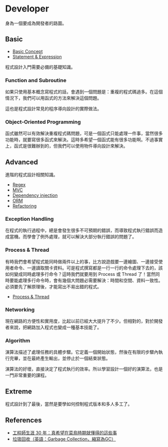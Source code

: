 # Developer

身為一個要成為開發者的路圖。

## Basic

* [Basic Concept](basic-concept.md)
* [Statement & Expression](statement-n-expression.md)

程式設計入門需要必備的基礎知識。

### Function and Subroutine

如果只使用基本概念寫程式的話，會遇到一個問題是：重複的程式碼過多。在這個情況下，我們可以用函式的方法來解決這個問題。

這也是程式設計常見的程序導向設計的實際做法。

### Object-Oriented Programming

函式雖然可以有效解決重複程式碼問題，可是一個函式只能處理一件事，當然很多功能時，就要寫很多函式來解決。這時多希望一個函式能有很多功能啊。不過事實上，函式是很難辦到的，但我們可以使用物件導向設計來解決。

## Advanced

進階的程式設計相關知識。

* [Regex](regex.md)
* [MVC](mvc.md)
* [Dependency injection](di.md)
* [ORM](orm.md)
* [Refactoring](refactoring.md)

### Exception Handling

在程式的執行過程中，總是會發生很多不可預期的錯誤，而導致程式執行錯誤而造成當機。而學會了例外處理，就可以解決大部分執行錯誤的問題了。

### Process & Thread

有時我們會希望程式能同時做兩件以上的事，比方說遊戲要一邊繪圖、一邊接受使用者命令、一邊讀取關卡資料。可是程式撰寫都是一行一行的命令處理下去的，該如何變成同時處理多行命令？這時我們就要用到 Process 或 Thread 了！當然同時要能處理多行命令時，會有幾個大問題必需要解決：時間和空間、資料一致性。必須要先了解原理後，才能寫出不易出錯的程式。

* [Process & Thread](process-n-thread.md)

### Networking

現在網路的方便性和實用度，比起以前已經大大提升了不少。但相對的，對於開發者來說，把網路加入程式也變成一種基本技能了。

### Algorithm

演算法描述了處理任務的具體步驟。它定義一個開始狀態，然後在有限的步驟內執行完畢，並在最終產生輸出，並停止於一個結束狀態。

演算法的好壞，直接決定了程式執行的效率。所以學習設計一個好的演算法，也是一門非常重要的課程。

## Extreme

程式設計到了最後，當然是要學如何控制程式版本和多人多工了。

## References

* [工程師生涯 30 年：真希望在菜鳥時期就懂得的這些事](https://buzzorange.com/techorange/2016/02/15/lessons-from-my-lifetime-of-being-a-programmer-during-30-years/)
* [垃圾回收（英語：Garbage Collection，縮寫為GC）](https://zh.wikipedia.org/wiki/%E5%9E%83%E5%9C%BE%E5%9B%9E%E6%94%B6_(%E8%A8%88%E7%AE%97%E6%A9%9F%E7%A7%91%E5%AD%B8))
